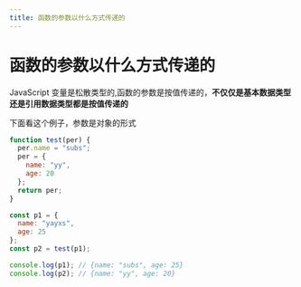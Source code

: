 ```yaml
---
title: 函数的参数以什么方式传递的
---
```

# 函数的参数以什么方式传递的

JavaScript 变量是松散类型的,函数的参数是按值传递的，**不仅仅是基本数据类型还是引用数据类型都是按值传递的**

下面看这个例子，参数是对象的形式

```js
function test(per) {
  per.name = "subs";
  per = {
    name: "yy",
    age: 20
  };
  return per;
}

const p1 = {
  name: "yayxs",
  age: 25
};
const p2 = test(p1); 

console.log(p1); // {name: "subs", age: 25}
console.log(p2); // {name: "yy", age: 20}

```